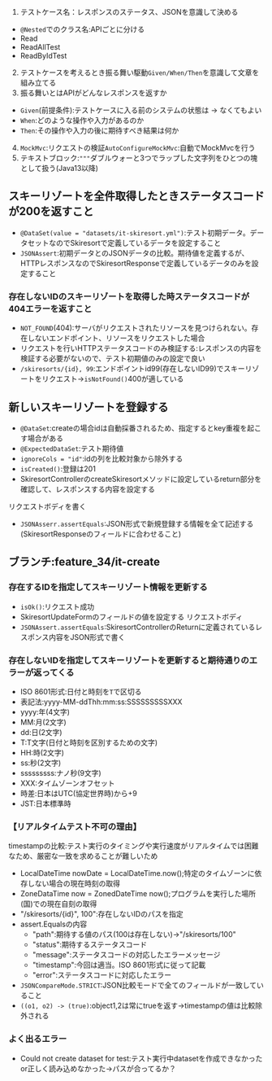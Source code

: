 1. テストケース名：レスポンスのステータス、JSONを意識して決める

- `@Nested`でのクラス名:APIごとに分ける
- Read
- ReadAllTest
- ReadByIdTest

2. テストケースを考えるとき振る舞い駆動`Given/When/Then`を意識して文章を組み立てる
3. 振る舞いとはAPIがどんなレスポンスを返すか

- `Given`(前提条件):テストケースに入る前のシステムの状態は -> なくてもよい
- `When`:どのような操作や入力があるのか
- `Then`:その操作や入力の後に期待すべき結果は何か

4. `MockMvc`:リクエストの検証`AutoConfigureMockMvc`:自動でMockMvcを行う
5. テキストブロック:`"""`ダブルウォーと3つでラップした文字列をひとつの塊として扱う(Java13以降)

## スキーリゾートを全件取得したときステータスコードが200を返すこと

- `@DataSet(value = "datasets/it-skiresort.yml")`:テスト初期データ。データセットなのでSkiresortで定義しているデータを設定すること
- `JSONAssert`:初期データとのJSONデータの比較。期待値を定義するが、HTTPレスポンスなのでSkiresortResponseで定義しているデータのみを設定すること

### 存在しないIDのスキーリゾートを取得した時ステータスコードが404エラーを返すこと

- `NOT_FOUND`(404):サーバがリクエストされたリソースを見つけられない。存在しないエンドポイント、リソースをリクエストした場合
- リクエストを行いHTTPステータスコードのみ検証する:レスポンスの内容を検証する必要がないので、テスト初期値のみの設定で良い
- `/skiresorts/{id}, 99`:エンドポイントid99(存在しないID99)でスキーリゾートをリクエスト->`isNotFound()`400が適している

## 新しいスキーリゾートを登録する

- `@DataSet`:createの場合idは自動採番されるため、指定するとkey重複を起こす場合がある
- `@ExpectedDataSet`:テスト期待値
- `ignoreCols = "id"`:idの列を比較対象から除外する
- `isCreated()`:登録は201
- SkiresortControllerのcreateSkiresortメソッドに設定しているreturn部分を確認して、レスポンスする内容を設定する

リクエストボディを書く

- `JSONAsserr.assertEquals`:JSON形式で新規登録する情報を全て記述する(SkiresortResponseのフィールドに合わせること)

## ブランチ:feature_34/it-create

### 存在するIDを指定してスキーリゾート情報を更新する

- `isOk()`:リクエスト成功
- SkiresortUpdateFormのフィールドの値を設定する
  リクエストボディ
- `JSONAssert.assertEquals`:SkiresortControllerのReturnに定義されているレスポンス内容をJSON形式で書く

### 存在しないIDを指定してスキーリゾートを更新すると期待通りのエラーが返ってくる

- ISO 8601形式:日付と時刻を`T`で区切る
- 表記法:yyyy-MM-ddThh:mm:ss:SSSSSSSSSXXX
- yyyy:年(4文字)
- MM:月(2文字)
- dd:日(2文字)
- T:T文字(日付と時刻を区別するための文字)
- HH:時(2文字)
- ss:秒(2文字)
- sssssssss:ナノ秒(9文字)
- XXX:タイムゾーンオフセット
- 時差:日本はUTC(協定世界時)から+9
- JST:日本標準時

### 【リアルタイムテスト不可の理由】

timestampの比較:テスト実行のタイミングや実行速度がリアルタイムでは困難なため、厳密な一致を求めることが難しいため

- LocalDateTime nowDate = LocalDateTime.now();特定のタイムゾーンに依存しない場合の現在時刻の取得
- ZoneDataTime now = ZonedDateTime now();プログラムを実行した場所(国)での現在自刻の取得
- "/skiresorts/{id}", 100":存在しないIDのパスを指定
- assert.Equalsの内容
    - "path":期待する値のパス(100は存在しない)->"/skiresorts/100"
    - "status":期待するステータスコード
    - "message":ステータスコードの対応したエラーメッセージ
    - "timestamp":今回は適当。ISO 8601形式に従って記載
    - "error":ステータスコードに対応したエラー
- `JSONCompareMode.STRICT`:JSON比較モードで全てのフィールドが一致していること
- `((o1, o2) -> (true)`:object1,2は常にtrueを返す->timestampの値は比較除外される

### よく出るエラー

- Could not create dataset for test:テスト実行中datasetを作成できなかったor正しく読み込めなかった->パスが合ってるか？
